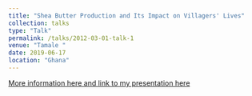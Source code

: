 ```yaml
---
title: "Shea Butter Production and Its Impact on Villagers' Lives"
collection: talks
type: "Talk"
permalink: /talks/2012-03-01-talk-1
venue: "Tamale "
date: 2019-06-17
location: "Ghana"
---
```


[More information here and link to my presentation here](https://www.slideshare.net/AfishataMAbujaja/role-of-shea-butter-to-villagers-by-afishata-abujaja1pdf)


